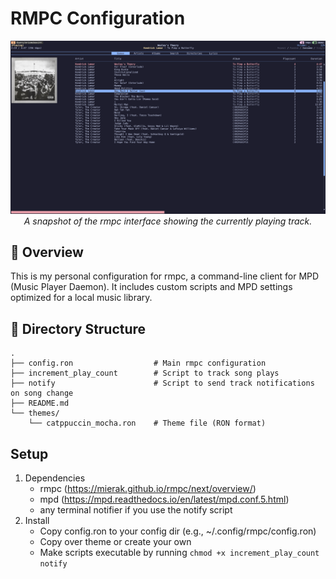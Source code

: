 # RMPC Configuration

<!-- ![rmpc UI Screenshot](assets/rmpc_screenshot.png) -->
<div align="center">
  <img src="assets/rmpc_screenshot.png" alt="rmpc UI Screenshot" width="800"><br>
  <em>A snapshot of the rmpc interface showing the currently playing track.</em>
</div>

## 🧠 Overview
This is my personal configuration for rmpc, a command-line client for MPD (Music Player Daemon). It includes custom scripts and MPD settings optimized for a local music library.

## 📂 Directory Structure
```
.
├── config.ron                  # Main rmpc configuration
├── increment_play_count        # Script to track song plays
├── notify                      # Script to send track notifications on song change
├── README.md
└── themes/
    └── catppuccin_mocha.ron    # Theme file (RON format)
```

## Setup
1.	Dependencies
    - rmpc (https://mierak.github.io/rmpc/next/overview/)
    - mpd (https://mpd.readthedocs.io/en/latest/mpd.conf.5.html)
    - any terminal notifier if you use the notify script
2.	Install
    - Copy config.ron to your config dir (e.g., ~/.config/rmpc/config.ron)
    - Copy over theme or create your own
    - Make scripts executable by running `chmod +x increment_play_count notify`
